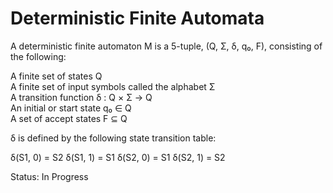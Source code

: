 # Deterministic Finite Automata
A deterministic finite automaton M is a 5-tuple, (Q, Σ, δ, q₀, F), consisting of the following:  

A finite set of states Q  
A finite set of input symbols called the alphabet Σ  
A transition function δ : Q × Σ → Q  
An initial or start state q₀ ∈ Q  
A set of accept states F ⊆ Q

δ is defined by the following state transition table:  

δ(S1, 0) = S2
δ(S1, 1) = S1
δ(S2, 0) = S1
δ(S2, 1) = S2 


Status: In Progress  
